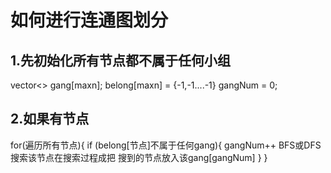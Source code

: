 # 如何进行连通图划分
## 1.先初始化所有节点都不属于任何小组
vector<> gang[maxn];
belong[maxn] = {-1,-1....-1}
gangNum = 0;
## 2.如果有节点
for(遍历所有节点){
	if (belong[节点]不属于任何gang){
		gangNum++
		BFS或DFS 搜索该节点在搜索过程成把 搜到的节点放入该gang[gangNum]
	}
}
